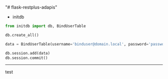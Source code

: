 "# flask-restplus-adapis" 

- initdb
``` python
from initdb import db, BindUserTable

db.create_all()

data = BindUserTable(username='binduser@domain.local', password='password', domain='domain.local', basedn='ou=users,dc=domain,dc=local', bindou='ou=admin,dc=domain,dc=local', serverip='192.168.1.10')

db.session.add(data)
db.session.commit()

```
___

test
